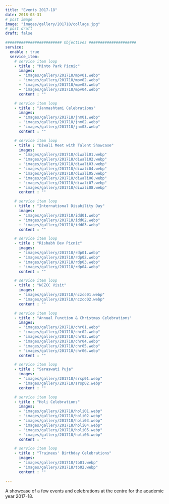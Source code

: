 ```yaml
---
title: "Events 2017-18"
date: 2018-03-31
# post image
image: "images/gallery/201718/collage.jpg"
# post draft
draft: false

######################### Objectives #####################
service:
  enable : true
  service_item:
    # service item loop
    - title : "Minto Park Picnic"
      images:
      - "images/gallery/201718/mpv01.webp"
      - "images/gallery/201718/mpv02.webp"
      - "images/gallery/201718/mpv03.webp"
      - "images/gallery/201718/mpv04.webp"
      content : ""

    # service item loop
    - title : "Janmashtami Celebrations"
      images:
      - "images/gallery/201718/jnm01.webp"
      - "images/gallery/201718/jnm02.webp"
      - "images/gallery/201718/jnm03.webp"
      content : ""

    # service item loop
    - title : "Diwali Meet with Talent Showcase"
      images:
      - "images/gallery/201718/diwali01.webp"
      - "images/gallery/201718/diwali02.webp"
      - "images/gallery/201718/diwali03.webp"
      - "images/gallery/201718/diwali04.webp"
      - "images/gallery/201718/diwali05.webp"
      - "images/gallery/201718/diwali06.webp"
      - "images/gallery/201718/diwali07.webp"
      - "images/gallery/201718/diwali08.webp"
      content : ""

    # service item loop
    - title : "International Disability Day"
      images:
      - "images/gallery/201718/idd01.webp"
      - "images/gallery/201718/idd02.webp"
      - "images/gallery/201718/idd03.webp"
      content : ""

    # service item loop
    - title : "Rishabh Dev Picnic"
      images:
      - "images/gallery/201718/rdp01.webp"
      - "images/gallery/201718/rdp02.webp"
      - "images/gallery/201718/rdp03.webp"
      - "images/gallery/201718/rdp04.webp"
      content : ""

    # service item loop
    - title : "NCZCC Visit"
      images:
      - "images/gallery/201718/nczcc01.webp"
      - "images/gallery/201718/nczcc02.webp"
      content : ""

    # service item loop
    - title : "Annual Function & Christmas Celebrations"
      images:
      - "images/gallery/201718/chr01.webp"
      - "images/gallery/201718/chr02.webp"
      - "images/gallery/201718/chr03.webp"
      - "images/gallery/201718/chr04.webp"
      - "images/gallery/201718/chr05.webp"
      - "images/gallery/201718/chr06.webp"
      content : ""

    # service item loop
    - title : "Saraswati Puja"
      images:
      - "images/gallery/201718/srsp01.webp"
      - "images/gallery/201718/srsp02.webp"
      content : ""

    # service item loop
    - title : "Holi Celebrations"
      images:
      - "images/gallery/201718/holi01.webp"
      - "images/gallery/201718/holi02.webp"
      - "images/gallery/201718/holi03.webp"
      - "images/gallery/201718/holi04.webp"
      - "images/gallery/201718/holi05.webp"
      - "images/gallery/201718/holi06.webp"
      content : ""

    # service item loop
    - title : "Trainees' Birthday Celebrations"
      images:
      - "images/gallery/201718/tb01.webp"
      - "images/gallery/201718/tb02.webp"
      content : ""

---
```


A showcase of a few events and celebrations at the centre for the academic year 2017-18.
